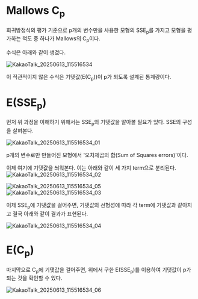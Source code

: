 # Mallows C<sub>p</sub>

회귀방정식의 평가 기준으로
p개의 변수만을 사용한 모형의 SSE<sub>p</sub>를 가지고 모형을 평가하는 척도 중 하나가 Mallows의 C<sub>p</sub>이다.

수식은 아래와 같이 생겼다.

![KakaoTalk_20250613_115516534](https://github.com/user-attachments/assets/44191351-837a-4c80-9d67-081399d2c2ce)

이 직관적이지 않은 수식은 기댓값(E(C<sub>p</sub>))이 p가 되도록 설계된 통계량이다.

# E(SSE<sub>p</sub>)
먼저 위 과정을 이해하기 위해서는 SSE<sub>p</sub>의 기댓값을 알아볼 필요가 있다. 
SSE의 구성을 살펴본다.

![KakaoTalk_20250613_115516534_01](https://github.com/user-attachments/assets/e3a824fd-2ed2-4c73-9320-1a4a46a0735d)

p개의 변수로만 만들어진 모형에서 '오차제곱의 합(Sum of Squares errors)'이다. 

이제 여기에 기댓값을 씌워본다.
이는 아래와 같이 세 가지 term으로 분리된다.
![KakaoTalk_20250613_115516534_02](https://github.com/user-attachments/assets/514f8ff5-073b-4886-a6b5-8cdfa7ea7b44)

![KakaoTalk_20250613_115516534_05](https://github.com/user-attachments/assets/7cb1cae3-fb41-46ec-b92c-992d2ba0786c)
![KakaoTalk_20250613_115516534_03](https://github.com/user-attachments/assets/9a3a1e0a-2899-4a63-95cb-f3c0ac61e31c)

이제 SSE<sub>p</sub>에 기댓값을 걸어주면, 기댓값의 선형성에 따라 각 term에 기댓값과 같아지고
결국 아래와 같이 결과가 표현된다.

![KakaoTalk_20250613_115516534_04](https://github.com/user-attachments/assets/a5a51028-eac4-4684-b81d-1d2a4ca70c08)

# E(C<sub>p</sub>)

마지막으로 C<sub>p</sub>에 기댓값을 걸어주면, 위에서 구한 E(SSE<sub>p</sub>)를 이용하여 기댓값이 p가 되는 것을 확인할 수 있다.

![KakaoTalk_20250613_115516534_06](https://github.com/user-attachments/assets/bf2d59d6-83d8-4904-bd55-d226c8aad686)

